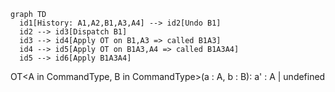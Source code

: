 ```mermaid
graph TD
  id1[History: A1,A2,B1,A3,A4] --> id2[Undo B1]
  id2 --> id3[Dispatch B1]
  id3 --> id4[Apply OT on B1,A3 => called B1A3]
  id4 --> id5[Apply OT on B1A3,A4 => called B1A3A4]
  id5 --> id6[Apply B1A3A4]

```

OT<A in CommandType, B in CommandType>(a : A, b : B): a' : A | undefined
